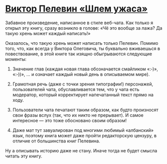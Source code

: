 # [Виктор Пелевин «Шлем ужаса»](vk.com/@ip.biblioworm-viktor-pelevin-shlem-uzhasa)

Забавное произведение, написанное в стиле веб-чата.
Как только я открыл эту книгу, сразу возникло в голове: «Чё это вообще за лажа? Да такую хрень может каждый написать!»

Оказалось, что такую хрень может написать только Пелевин.
Помимо того, что, как всегда у Виктора Олеговича, ты буквально вживаешься в повествование, в этой книге так изящно обыгрываются следующие моменты:

1. Значение глав (каждая новая глава обозначается смайликом «:‑)», «:‑))», … и означает каждый новый день в описываемом мире).

2. Грамотная речь (даже с точки зрения типографии!) персонажей, пользователей чата, обуславливается тем, что у чата есть модератор, который корректирует напечатанный текст прямо на ходу.

3. Пользователи чата печатают таким образом, как будто произносят свои фразы вслух (так, что их никто не прерывает).
И самое интересное — это тоже обосновано своим образом!

4. Даже мат тут завуалирован под многими любимый «албанский» язык, поэтому книга может даже пройти редакторскую цензуру, в отличие от большинства книг Пелевина.

Ну а описывать историю даже не стану.
Иначе тогда не будет смысла читать эту книгу.